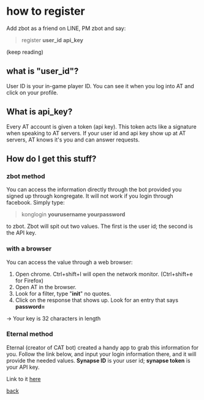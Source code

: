 # how to register
Add zbot as a friend on LINE, PM zbot and say:
>register **user_id** **api_key**

(keep reading)
## what is "user_id"?
User ID is your in-game player ID. You can see it when you log into AT and click on your profile.

## What is api_key?

Every AT account is given a token (api key). This token acts like a signature when speaking to AT servers. If your user id and api key show up at AT servers, AT knows it's you and can answer requests.

## How do I get this stuff?
### zbot method
You can access the information directly through the bot provided you signed up through kongregate. It will not work if you login through facebook. Simply type: 
>konglogin **yourusername yourpassword** 

to zbot. Zbot will spit out two values. The first is the user id; the second is the API key.

### with a browser
You can access the value through a web browser:

1. Open chrome. Ctrl+shift+I will open the network monitor. (Ctrl+shift+e for Firefox)
2. Open AT in the browser.
3. Look for a filter, type "**init**" no quotes.
4. Click on the response that shows up. Look for an entry that says **password=**

-> Your key is 32 characters in length
### Eternal method
Eternal (creator of CAT bot) created a handy app to grab this information for you. Follow the link below, and input your login information there, and it will provide the needed values. **Synapse ID** is your user id; **synapse token** is your API key.

Link to it [here](https://www.appeternal.com/CAT/convert)


[back](index)
<!--stackedit_data:
eyJoaXN0b3J5IjpbMTQyMzMyMTA3Miw3MzA5OTgxMTZdfQ==
-->